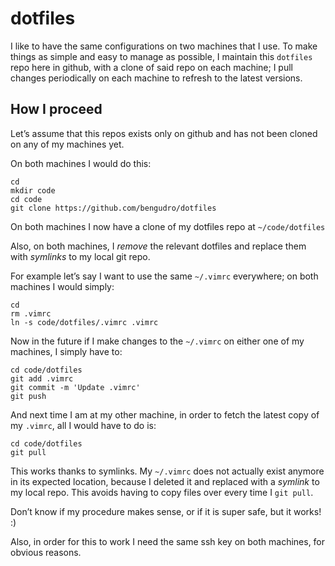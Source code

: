 # dotfiles
I like to have the same configurations on two machines that I use.  To make
things as simple and easy to manage as possible, I maintain this `dotfiles`
repo here in github, with a clone of said repo on each machine; I pull changes
periodically on each machine to refresh to the latest versions.

## How I proceed
Let’s assume that this repos exists only on github and has not been cloned on
any of my machines yet.

On both machines I would do this:

```
cd
mkdir code
cd code
git clone https://github.com/bengudro/dotfiles
```

On both machines I now have a clone of my dotfiles repo at `~/code/dotfiles`

Also, on both machines, I *remove* the relevant dotfiles and replace them with
*symlinks* to my local git repo.

For example let’s say I want to use the same `~/.vimrc` everywhere; on both
machines I would simply:

```
cd
rm .vimrc
ln -s code/dotfiles/.vimrc .vimrc
```

Now in the future if I make changes to the `~/.vimrc` on either one of my
machines, I simply have to:

```
cd code/dotfiles
git add .vimrc
git commit -m 'Update .vimrc'
git push
```

And next time I am at my other machine, in order to fetch the latest copy of my
`.vimrc`, all I would have to do is:

```
cd code/dotfiles
git pull
```

This works thanks to symlinks.  My `~/.vimrc` does not actually exist anymore
in its expected location, because I deleted it and replaced with a *symlink* to
my local repo.  This avoids having to copy files over every time I `git pull`.

Don’t know if my procedure makes sense, or if it is super safe, but it works!
:)

Also, in order for this to work I need the same ssh key on both machines, for
obvious reasons.
